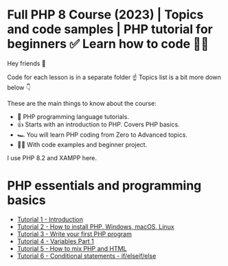 # Full PHP 8 Course (2023) | Topics and code samples | PHP tutorial for beginners ✅ Learn how to code 🧑‍💻 

Hey friends 👋

Code for each lesson is in a separate folder ☝️
Topics list is a bit more down below 👇

These are the main things to know about the course:
- 🐘 PHP programming language tutorials.
- 👍 Starts with an introduction to PHP. Covers PHP basics.
- 🏎️ You will learn PHP coding from Zero to Advanced topics.
- 🕵️‍♂️ With code examples and beginner project.

I use PHP 8.2 and XAMPP here. 

# PHP essentials and programming basics

- [Tutorial 1 - Introduction](https://www.youtube.com/watch?v=BDnXQVTqPvI)
- [Tutorial 2 - How to install PHP. Windows, macOS, Linux](https://www.youtube.com/watch?v=5yK73c7lxyM)
- [Tutorial 3 - Write your first PHP program](https://www.youtube.com/watch?v=W2D190HCuu4)
- [Tutorial 4 - Variables Part 1](https://www.youtube.com/watch?v=uOxKLq7-lxo)
- [Tutorial 5 - How to mix PHP and HTML](https://www.youtube.com/watch?v=9Uu5kzJdpiQ)
- [Tutorial 6 - Conditional statements - if/elseif/else](https://www.youtube.com/watch?v=9HMOnISd3FY)